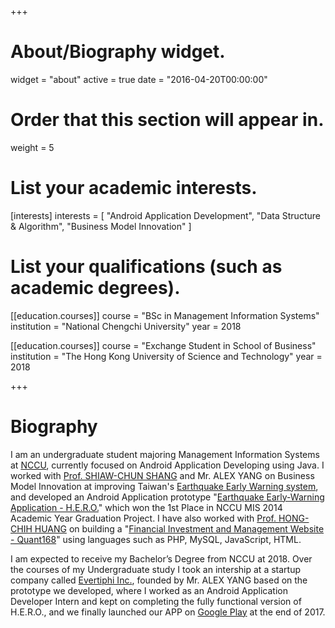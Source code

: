 +++
# About/Biography widget.
widget = "about"
active = true
date = "2016-04-20T00:00:00"

# Order that this section will appear in.
weight = 5

# List your academic interests.
[interests]
  interests = [
    "Android Application Development",
    "Data Structure & Algorithm",
    "Business Model Innovation"
  ]

# List your qualifications (such as academic degrees).
[[education.courses]]
  course = "BSc in Management Information Systems"
  institution = "National Chengchi University"
  year = 2018

[[education.courses]]
  course = "Exchange Student in School of Business"
  institution = "The Hong Kong University of Science and Technology"
  year = 2018
 
+++

# Biography

I am an undergraduate student majoring Management Information Systems at <a href="http://www.nccu.edu.tw/?locale=en">NCCU</a>, currently focused on Android Application Developing using Java. I worked with <a href="http://www.commerce.nccu.edu.tw/en/faculty/faculty_directory_bydept/%E5%B0%9A-%E5%AD%9D%E7%B4%94-52949454" target="_blank">Prof. SHIAW-CHUN SHANG</a> and Mr. ALEX YANG on Business Model Innovation at improving Taiwan's <a href="https://earthquake.usgs.gov/research/earlywarning/">Earthquake Early Warning system</a>, and developed an Android Application prototype "<a href="https://github.com/kevinyu0506/EarthquakeApp">Earthquake Early-Warning Application - H.E.R.O.</a>" which won the 1st Place in NCCU MIS 2014 Academic Year Graduation Project. I have also worked with <a href="http://rmi.nccu.edu.tw/en/Members1/%E9%BB%83-%E6%B3%93%E6%99%BA-93151481">Prof. HONG-CHIH HUANG</a> on building a "<a href="http://140.119.86.174/quant168/newretirementpay.php">Financial Investment and Management Website - Quant168</a>" using languages such as PHP, MySQL, JavaScript, HTML.

I am expected to receive my Bachelor’s Degree from NCCU at 2018. Over the courses of my Undergraduate study I took an intership at a startup company called <a href="http://www.evertiphi.com/">Evertiphi Inc.</a>, founded by Mr. ALEX YANG based on the prototype we developed, where I worked as an Android Application Developer Intern and kept on completing the fully functional version of H.E.R.O., and we finally launched our APP on <a href="https://play.google.com/store/apps/details?id=com.evertiphi.herov2">Google Play</a> at the end of 2017.
